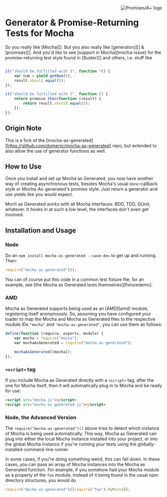 <a href="http://promises-aplus.github.com/promises-spec">
    <img src="http://promises-aplus.github.com/promises-spec/assets/logo-small.png"
         align="right" alt="Promises/A+ logo" />
</a>

# Generator & Promise-Returning Tests for Mocha

So you really like [Mocha][]. But you also really like [generators][] & [promises][]. And you'd like to see
[support in Mocha][mocha-issue] for the promise-returning test style found in [Buster][] and others, i.e. stuff like

```js

it("should be fulfilled with 5", function *() {
    var num = yield getNum(5);
    result.should.equal(5);
});

it("should be fulfilled with 5", function () {
    return promise.then(function (result) {
        return result.should.equal(5);
    });
});
```

## Origin Note

This is a fork of the [mocha-as-generated][https://github.com/domenic/mocha-as-generated] repo, but extended to also allow the use of generator functions as well.

## How to Use

Once you install and set up Mocha as Generated, you now have another way of creating asynchronous tests, besides Mocha's
usual `done`-callback style or Mocha-As-generated's promise style. Just return a generator and use yields like you would expect.


Moch as Generated works with all Mocha interfaces: BDD, TDD, QUnit, whatever. It hooks in at such a low level, the
interfaces don't even get involved.

## Installation and Usage

### Node

Do an `npm install mocha-as-generated --save-dev` to get up and running. Then:

```javascript
require("mocha-as-generated")();
```

You can of course put this code in a common test fixture file; for an example, see
[the Mocha as Generated tests themselves][fixturedemo].

### AMD

Mocha as Generated supports being used as an [AMD][amd] module, registering itself anonymously. So, assuming you have
configured your loader to map the Mocha and Mocha as Generated files to the respective module IDs `"mocha"` and
`"mocha-as-generated"`, you can use them as follows:

```javascript
define(function (require, exports, module) {
    var mocha = require("mocha");
    var mochaAsGenerated = require("mocha-as-generated");

    mochaAsGenerated([mocha]);
});
```

### `<script>` tag

If you include Mocha as Generated directly with a `<script>` tag, after the one for Mocha itself, then it will
automatically plug in to Mocha and be ready for use:

```html
<script src="mocha.js"></script>
<script src="mocha-as-generated.js"></script>
```

### Node, the Advanced Version

The `require("mocha-as-generated")()` above tries to detect which instance of Mocha is being used automatically. This
way, Mocha as Generated can plug into either the local Mocha instance installed into your project, or into the global
Mocha instance if you're running your tests using the globally-installed command-line runner.

In some cases, if you're doing something weird, this can fall down. In these cases, you can pass an array of Mocha
instances into the Mocha as Generated function. For example, if you somehow had your Mocha module as a property of the
`foo` module, instead of it being found in the usual npm directory structures, you would do

```javascript
require("mocha-as-generated")([require("foo").MyMocha]);
```

